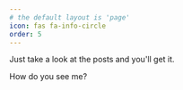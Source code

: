 ```yaml
---
# the default layout is 'page'
icon: fas fa-info-circle
order: 5
---
```


Just take a look at the posts and you'll get it.

How do you see me?

